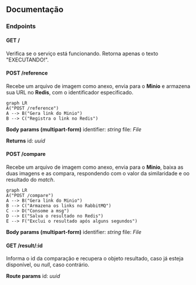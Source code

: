 ## Documentação

### Endpoints

#### GET /

Verifica se o serviço está funcionando. Retorna apenas o texto "EXECUTANDO!".

#### POST /reference

Recebe um arquivo de imagem como anexo, envia para o **Minio** e armazena sua URL no **Redis**, com o identificador especificado.

```mermaid
graph LR
A("POST /reference")
A --> B("Gera link do Minio")
B --> C("Registra o link no Redis")
```

**Body params (multipart-form)**
identifier: *string*
file: *File*

**Returns**
id: *uuid*

#### POST /compare

Recebe um arquivo de imagem como anexo, envia para o **Minio**, baixa as duas imagens e as compara, respondendo com o valor da similaridade e oo resultado do *match*.

```mermaid
graph LR
A("POST /compare")
A --> B("Gera link do Minio")
B --> C("Armazena os links no RabbitMQ")
C --> D("Consome a msg")
D --> E("Salva o resultado no Redis")
E --> F("Exclui o resultado após alguns segundos")
```

**Body params (multipart-form)**
identifier: *string*
file: *File*

#### GET /result/:id

Informa o id da comparação e recupera o objeto resultado, caso já esteja disponível, ou *null*, caso contrário.

**Route params**
id: *uuid*